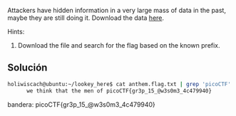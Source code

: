 Attackers have hidden information in a very large mass of data in the past, maybe they are still doing it. Download the data [here](https://artifacts.picoctf.net/c/294/anthem.flag.txt).

Hints:
1. Download the file and search for the flag based on the known prefix.

## Solución

``` bash
holiwiscach@ubuntu:~/lookey_here$ cat anthem.flag.txt | grep 'picoCTF'
      we think that the men of picoCTF{gr3p_15_@w3s0m3_4c479940}

```

bandera:
picoCTF{gr3p_15_@w3s0m3_4c479940}